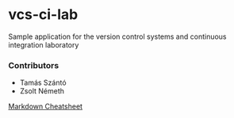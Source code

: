 # vcs-ci-lab
Sample application for the version control systems and continuous integration laboratory

### Contributors
* Tamás Szántó
* Zsolt Németh




[Markdown Cheatsheet](https://github.com/adam-p/markdown-here/wiki/Markdown-Cheatsheet)
